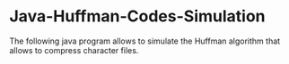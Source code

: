 # Java-Huffman-Codes-Simulation
The following java program allows to simulate the Huffman algorithm that allows to compress character files.
